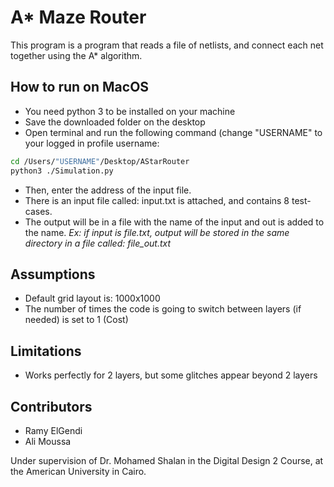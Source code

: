 # A* Maze Router

This program is a program that reads a file of netlists, and connect each net together using the A* algorithm.

## How to run on MacOS

* You need python 3 to be installed on your machine
* Save the downloaded folder on the desktop
* Open terminal and run the following command (change "USERNAME" to your logged in profile username:
```bash
cd /Users/"USERNAME"/Desktop/AStarRouter
python3 ./Simulation.py
```
* Then, enter the address of the input file.
* There is an input file called: input.txt is attached, and contains 8 test-cases.
* The output will be in a file with the name of the input and out is added to the name.
_Ex: if input is file.txt, output will be stored in the same directory in a file called: file_out.txt_

## Assumptions
* Default grid layout is: 1000x1000
* The number of times the code is going to switch between layers (if needed) is set to 1 (Cost)

## Limitations
* Works perfectly for 2 layers, but some glitches appear beyond 2 layers

## Contributors
* Ramy ElGendi
* Ali Moussa

Under supervision of Dr. Mohamed Shalan in the Digital Design 2 Course, at the American University in Cairo.
